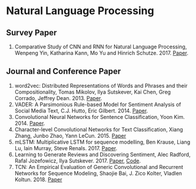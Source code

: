 # Natural Language Processing


## Survey Paper
1. Comparative Study of CNN and RNN for Natural Language Processing, Wenpeng Yin, Katharina Kann, Mo Yu and Hinrich Schutze. 2017. [Paper](https://arxiv.org/pdf/1702.01923.pdf).

## Journal and Conference Paper
1. word2vec: Distributed Representations of Words and Phrases
and their Compositionality, Tomas Mikolov, Ilya Sutskever, Kai Chen, Greg Corrado, Jeffrey Dean. 2013. [Paper](https://papers.nips.cc/paper/5021-distributed-representations-of-words-and-phrases-and-their-compositionality.pdf).
2. VADER: A Parsimonious Rule-based Model for
Sentiment Analysis of Social Media Text, C.J. Hutto, Eric Gilbert. 2014. [Paper](http://comp.social.gatech.edu/papers/icwsm14.vader.hutto.pdf).
3. Convolutional Neural Networks for Sentence Classification, Yoon Kim. 2014. [Paper](https://www.aclweb.org/anthology/D14-1181).
3. Character-level Convolutional Networks for Text
Classification, Xiang Zhang, Junbo Zhao, Yann LeCun. 2015. [Paper](https://papers.nips.cc/paper/5782-character-level-convolutional-networks-for-text-classification.pdf)
4. mLSTM: Multiplicative LSTM for sequence modelling, Ben Krause, Liang Lu, Iain Murray, Steve Renals. 2017. [Paper](https://arxiv.org/pdf/1609.07959.pdf). 
5. Learning to Generate Reviews and Discovering Sentiment, Alec Radford, Rafal Jozefowicz, Ilya Sutskever. 2017. [Paper](https://arxiv.org/pdf/1704.01444.pdf), [Code](https://github.com/titu1994/Keras-Multiplicative-LSTM).
6. TCN: An Empirical Evaluation of Generic Convolutional and Recurrent Networks for Sequence Modeling, Shaojie Bai, J. Zico Kolter, Vladlen Koltun. 2018. [Paper](https://arxiv.org/pdf/1803.01271.pdf)